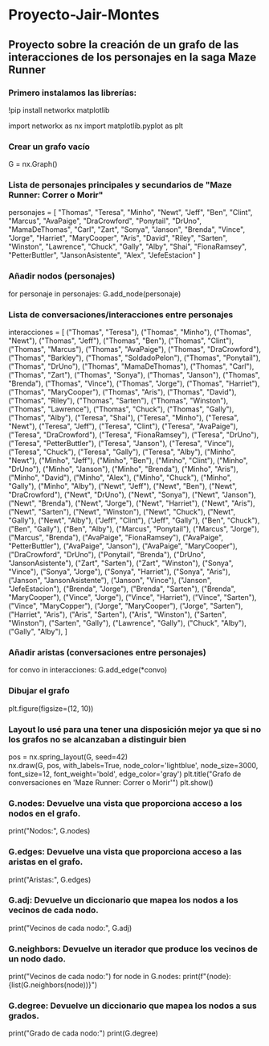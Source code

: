 # Proyecto-Jair-Montes
## Proyecto sobre la creación de un grafo de las interacciones de los personajes en la saga Maze Runner

### Primero instalamos las librerías:
!pip install networkx matplotlib

import networkx as nx
import matplotlib.pyplot as plt

### Crear un grafo vacío
G = nx.Graph()

### Lista de personajes principales y secundarios de "Maze Runner: Correr o Morir"
personajes = [
    "Thomas", "Teresa", "Minho", "Newt", "Jeff", "Ben", "Clint", "Marcus", "AvaPaige",
    "DraCrowford", "Ponytail", "DrUno", "MamaDeThomas",
    "Carl", "Zart", "Sonya", "Janson", "Brenda", "Vince", "Jorge", "Harriet",
    "MaryCooper", "Aris", "David", "Riley", "Sarten", "Winston", "Lawrence", "Chuck",
    "Gally", "Alby", "Shai", "FionaRamsey", "PetterButtler", "JansonAsistente",
    "Alex", "JefeEstacion"
]

### Añadir nodos (personajes)
for personaje in personajes:
    G.add_node(personaje)

### Lista de conversaciones/interacciones entre personajes

interacciones = [
    ("Thomas", "Teresa"), ("Thomas", "Minho"), ("Thomas", "Newt"), ("Thomas", "Jeff"),
    ("Thomas", "Ben"), ("Thomas", "Clint"), ("Thomas", "Marcus"), ("Thomas", "AvaPaige"),
    ("Thomas", "DraCrowford"), ("Thomas", "Barkley"), ("Thomas", "SoldadoPelon"),
    ("Thomas", "Ponytail"), ("Thomas", "DrUno"), ("Thomas", "MamaDeThomas"),
    ("Thomas", "Carl"), ("Thomas", "Zart"), ("Thomas", "Sonya"), ("Thomas", "Janson"),
    ("Thomas", "Brenda"), ("Thomas", "Vince"), ("Thomas", "Jorge"), ("Thomas", "Harriet"),
    ("Thomas", "MaryCooper"), ("Thomas", "Aris"), ("Thomas", "David"), ("Thomas", "Riley"),
    ("Thomas", "Sarten"), ("Thomas", "Winston"), ("Thomas", "Lawrence"), ("Thomas", "Chuck"),
    ("Thomas", "Gally"), ("Thomas", "Alby"),
    ("Teresa", "Shai"), ("Teresa", "Minho"), ("Teresa", "Newt"), ("Teresa", "Jeff"),
    ("Teresa", "Clint"), ("Teresa", "AvaPaige"), ("Teresa", "DraCrowford"),
    ("Teresa", "FionaRamsey"), ("Teresa", "DrUno"), ("Teresa", "PetterButtler"),
    ("Teresa", "Janson"), ("Teresa", "Vince"), ("Teresa", "Chuck"), ("Teresa", "Gally"),
    ("Teresa", "Alby"),
    ("Minho", "Newt"), ("Minho", "Jeff"), ("Minho", "Ben"), ("Minho", "Clint"),
    ("Minho", "DrUno"), ("Minho", "Janson"), ("Minho", "Brenda"), ("Minho", "Aris"),
    ("Minho", "David"), ("Minho", "Alex"), ("Minho", "Chuck"), ("Minho", "Gally"),
    ("Minho", "Alby"),
    ("Newt", "Jeff"), ("Newt", "Ben"), ("Newt", "DraCrowford"), ("Newt", "DrUno"),
    ("Newt", "Sonya"), ("Newt", "Janson"), ("Newt", "Brenda"), ("Newt", "Jorge"),
    ("Newt", "Harriet"), ("Newt", "Aris"), ("Newt", "Sarten"), ("Newt", "Winston"),
    ("Newt", "Chuck"), ("Newt", "Gally"), ("Newt", "Alby"),
    ("Jeff", "Clint"), ("Jeff", "Gally"),
    ("Ben", "Chuck"), ("Ben", "Gally"), ("Ben", "Alby"),
    ("Marcus", "Ponytail"), ("Marcus", "Jorge"), ("Marcus", "Brenda"),
    ("AvaPaige", "FionaRamsey"), ("AvaPaige", "PetterButtler"), ("AvaPaige", "Janson"),
    ("AvaPaige", "MaryCooper"),
    ("DraCrowford", "DrUno"),
    ("Ponytail", "Brenda"),
    ("DrUno", "JansonAsistente"),
    ("Zart", "Sarten"), ("Zart", "Winston"),
    ("Sonya", "Vince"), ("Sonya", "Jorge"), ("Sonya", "Harriet"), ("Sonya", "Aris"),
    ("Janson", "JansonAsistente"), ("Janson", "Vince"), ("Janson", "JefeEstacion"),
    ("Brenda", "Jorge"), ("Brenda", "Sarten"), ("Brenda", "MaryCooper"),
    ("Vince", "Jorge"), ("Vince", "Harriet"), ("Vince", "Sarten"), ("Vince", "MaryCopper"),
    ("Jorge", "MaryCooper"), ("Jorge", "Sarten"),
    ("Harriet", "Aris"),
    ("Aris", "Sarten"), ("Aris", "Winston"),
    ("Sarten", "Winston"), ("Sarten", "Gally"),
    ("Lawrence", "Gally"),
    ("Chuck", "Alby"),
    ("Gally", "Alby"),
]

### Añadir aristas (conversaciones entre personajes)
for convo in interacciones:
    G.add_edge(*convo)

### Dibujar el grafo
plt.figure(figsize=(12, 10))
### Layout lo usé para una tener una disposición mejor ya que si no los grafos no se alcanzaban a distinguir bien
pos = nx.spring_layout(G, seed=42)  
nx.draw(G, pos, with_labels=True, node_color='lightblue', node_size=3000, font_size=12, font_weight='bold', edge_color='gray')
plt.title("Grafo de conversaciones en 'Maze Runner: Correr o Morir'")
plt.show()

### G.nodes: Devuelve una vista que proporciona acceso a los nodos en el grafo.
print("Nodos:", G.nodes)

### G.edges: Devuelve una vista que proporciona acceso a las aristas en el grafo.
print("Aristas:", G.edges)

### G.adj: Devuelve un diccionario que mapea los nodos a los vecinos de cada nodo.
print("Vecinos de cada nodo:", G.adj)

### G.neighbors: Devuelve un iterador que produce los vecinos de un nodo dado.
print("Vecinos de cada nodo:")
for node in G.nodes:
    print(f"{node}: {list(G.neighbors(node))}")

### G.degree: Devuelve un diccionario que mapea los nodos a sus grados.
print("Grado de cada nodo:")
print(G.degree)
